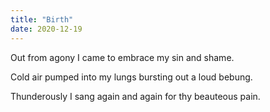 ```yaml
---
title: "Birth"
date: 2020-12-19
---
```


Out from agony I came
to embrace my sin and shame.

Cold air pumped into my lungs
bursting out a loud bebung.

Thunderously I sang
again and again
for thy beauteous pain.
